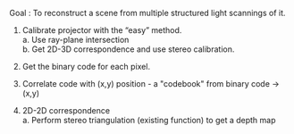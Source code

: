 Goal : To reconstruct a scene from multiple structured light scannings of it.

1. Calibrate projector with the “easy” method.             <br />
  a. Use ray-plane intersection                            <br />
  b. Get 2D-3D correspondence and use stereo calibration.  <br />
  
2. Get the binary code for each pixel.                     
3. Correlate code with (x,y) position - a "codebook" from binary code -> (x,y) 
4. 2D-2D correspondence                                    <br />
  a. Perform stereo triangulation (existing function) to get a depth map
